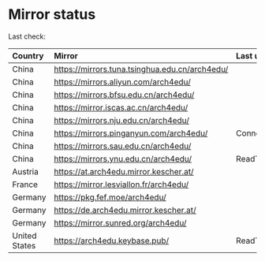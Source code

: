 <script src="./time.js"></script>
# Mirror status
Last check: <script type="text/javascript">localize(1671977760.3462055);</script>

|Country|Mirror|Last update|
|:------|:-----|:----------|
|China|https://mirrors.tuna.tsinghua.edu.cn/arch4edu/|<script type="text/javascript">localize(1671949914);</script>|
|China|https://mirrors.aliyun.com/arch4edu/|<script type="text/javascript">localize(1671863437);</script>|
|China|https://mirrors.bfsu.edu.cn/arch4edu/|<script type="text/javascript">localize(1671949914);</script>|
|China|https://mirror.iscas.ac.cn/arch4edu/|<script type="text/javascript">localize(1671949914);</script>|
|China|https://mirrors.nju.edu.cn/arch4edu/|<script type="text/javascript">localize(1671863437);</script>|
|China|https://mirrors.pinganyun.com/arch4edu/|ConnectTimeout|
|China|https://mirrors.sau.edu.cn/arch4edu/|<script type="text/javascript">localize(1671258899);</script>|
|China|https://mirrors.ynu.edu.cn/arch4edu/|ReadTimeout|
|Austria|https://at.arch4edu.mirror.kescher.at/|<script type="text/javascript">localize(1671949914);</script>|
|France|https://mirror.lesviallon.fr/arch4edu/|<script type="text/javascript">localize(1671949914);</script>|
|Germany|https://pkg.fef.moe/arch4edu/|<script type="text/javascript">localize(1671949914);</script>|
|Germany|https://de.arch4edu.mirror.kescher.at/|<script type="text/javascript">localize(1671949914);</script>|
|Germany|https://mirror.sunred.org/arch4edu/|<script type="text/javascript">localize(1671949914);</script>|
|United States|https://arch4edu.keybase.pub/|ReadTimeout|

<script src="./tablefilter/tablefilter.js"></script>
<script src="./table.js"></script>